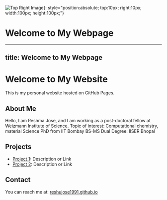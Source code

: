 ![Top Right Image](https://catholicshop.co.za/wp-content/uploads/2023/04/HolyFamilyA.jpg.jpg){: style="position:absolute; top:10px; right:10px; width:100px; height:100px;"}

# Welcome to My Webpage
---
title: Welcome to My Webpage
---
# Welcome to My Website
This is my personal website hosted on GitHub Pages.

## About Me
Hello, I am Reshma Jose, and I am working as a post-doctoral fellow at Weizmann Institute of Science.
Topic of interest: Computational chemistry, material Science
PhD from IIT Bombay
BS-MS Dual Degree: IISER Bhopal

## Projects
- [Project 1](project1.html): Description or Link
- [Project 2](project2.html): Description or Link

## Contact
You can reach me at: [    reshujose1991.github.io](mailto:reshma.jose@weizmann.ac.il)
